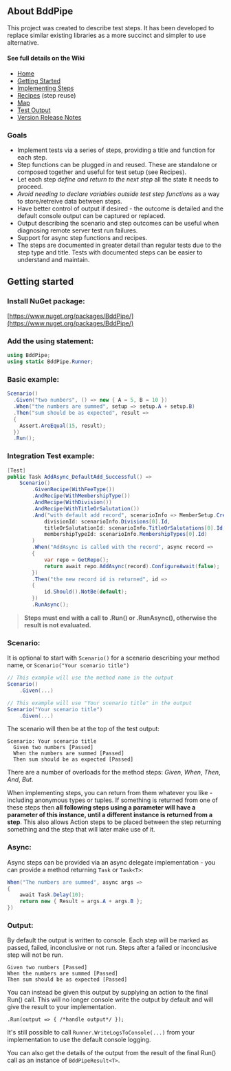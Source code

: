 ## About BddPipe ##

This project was created to describe test steps.  It has been developed to replace similar existing libraries as a more succinct and simpler to use alternative.

#### See full details on the Wiki ####
- [Home](https://github.com/CraigRice/BddPipe/wiki)
- [Getting Started](https://github.com/CraigRice/BddPipe/wiki/Getting-Started)
- [Implementing Steps](https://github.com/CraigRice/BddPipe/wiki/Implementing-Steps)
- [Recipes](https://github.com/CraigRice/BddPipe/wiki/Recipes) (step reuse)
- [Map](https://github.com/CraigRice/BddPipe/wiki/Recipes-and-Pipe-Map-Function)
- [Test Output](https://github.com/CraigRice/BddPipe/wiki/Test-Output,-Run-and-RunAsync)
- [Version Release Notes](https://github.com/CraigRice/BddPipe/wiki/Version-Release-Notes)

### Goals ###

- Implement tests via a series of steps, providing a title and function for each step.
- Step functions can be plugged in and reused. These are standalone or composed together and useful for test setup (see Recipes).
- Let each step _define and return to the next step_ all the state it needs to proceed.
- _Avoid needing to declare variables outside test step functions_ as a way to store/retreive data between steps.
- Have better control of output if desired - the outcome is detailed and the default console output can be captured or replaced.
- Output describing the scenario and step outcomes can be useful when diagnosing remote server test run failures.
- Support for async step functions and recipes.
- The steps are documented in greater detail than regular tests due to the step type and title. Tests with documented steps can be easier to understand and maintain.


## Getting started ##
### Install NuGet package: ###
[https://www.nuget.org/packages/BddPipe/](https://www.nuget.org/packages/BddPipe/)

### Add the using statement: ###
```C#
using BddPipe;
using static BddPipe.Runner;
```

### Basic example: ###

```C#
Scenario()
  .Given("two numbers", () => new { A = 5, B = 10 })
  .When("the numbers are summed", setup => setup.A + setup.B)
  .Then("sum should be as expected", result =>
  {
    Assert.AreEqual(15, result);
  })
  .Run();
```

### Integration Test example: ###

```C#
[Test]
public Task AddAsync_DefaultAdd_Successful() =>
    Scenario()
        .GivenRecipe(WithFeeType())
        .AndRecipe(WithMembershipType())
        .AndRecipe(WithDivision())
        .AndRecipe(WithTitleOrSalutation())
        .And("with default add record", scenarioInfo => MemberSetup.CreateDefaultAdd(
            divisionId: scenarioInfo.Divisions[0].Id,
            titleOrSalutationId: scenarioInfo.TitleOrSalutations[0].Id,
            membershipTypeId: scenarioInfo.MembershipTypes[0].Id)
        )
        .When("AddAsync is called with the record", async record =>
        {
            var repo = GetRepo();
            return await repo.AddAsync(record).ConfigureAwait(false);
        })
        .Then("the new record id is returned", id =>
        {
            id.Should().NotBe(default);
        })
        .RunAsync();
```

> **Steps must end with a call to .Run() or .RunAsync(), otherwise the result is not evaluated.**

### Scenario: ###

It is optional to start with `Scenario()` for a scenario describing your method name, or `Scenario("Your scenario title")`
        
```C#
// This example will use the method name in the output
Scenario()
    .Given(...)

// This example will use "Your scenario title" in the output
Scenario("Your scenario title")
    .Given(...)
```

The scenario will then be at the top of the test output:

```
Scenario: Your scenario title  
  Given two numbers [Passed]  
  When the numbers are summed [Passed]  
  Then sum should be as expected [Passed]  
```

There are a number of overloads for the method steps: _Given_, _When_, _Then_, _And_, _But_.

When implementing steps, you can return from them whatever you like - including anonymous types or tuples.
If something is returned from one of these steps then **all following steps using a parameter will have a parameter of this instance, until a different instance is returned from a step**.  This also allows Action steps to be placed between the step returning something and the step that will later make use of it.

### Async: ###

Async steps can be provided via an async delegate implementation - you can provide a method returning `Task` or `Task<T>`:

```C#
When("The numbers are summed", async args =>
{
    await Task.Delay(10);
    return new { Result = args.A + args.B };
})
```

### Output: ###

By default the output is written to console.  Each step will be marked as passed, failed, inconclusive or not run.
Steps after a failed or inconclusive step will not be run.

```
Given two numbers [Passed]  
When the numbers are summed [Passed]  
Then sum should be as expected [Passed]  
```

You can instead be given this output by supplying an action to the final Run() call.
This will no longer console write the output by default and will give the result to your implementation.

`.Run(output => { /*handle output*/ });`

It's still possible to call `Runner.WriteLogsToConsole(...)` from your implementation to use the default console logging.

You can also get the details of the output from the result of the final Run() call as an instance of `BddPipeResult<T>`.
